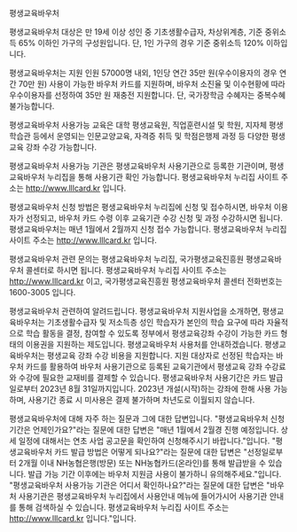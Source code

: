 평생교육바우처


평생교육바우처 대상은 만 19세 이상 성인 중 기초생활수급자, 차상위계층, 기준 중위소득 65% 이하인 가구의 구성원입니다. 단, 1인 가구의 경우 기준 중위소득 120% 이하입니다.


평생교육바우처는 지원 인원 57000명 내외, 1인당 연간 35만 원(우수이용자의 경우 연간 70만 원) 사용이 가능한 바우처 카드를 지원하며, 바우처 소진율 및 이수현황에 따라 우수이용자를 선정하여 35만 원 재충전 지원합니다. 단, 국가장학금 수혜자는 중복수혜 불가능합니다.


평생교육바우처 사용가능 교육은 대학 평생교육원, 직업훈련시설 및 학원, 지자체 평생학습관 등에서 운영되는 인문교양교육, 자격증 취득 및 학점은행제 과정 등 다양한 평생교육 강좌 수강 가능합니다.


평생교육바우처 사용가능 기관은 평생교육바우처 사용기관으로 등록한 기관이며, 평생교육바우처 누리집을 통해 사용기관 확인 가능합니다. 평생교육바우처 누리집 사이트 주소는 http://www.lllcard.kr 입니다.


평생교육바우처 신청 방법은 평생교육바우처 누리집에 신청 및 접수하시면, 바우처 이용자가 선정되고, 바우처 카드 수령 이후 교육기관 수강 신청 및 과정 수강하시면 됩니다. 평생교육바우처는 매년 1월에서 2월까지 신청 접수 가능합니다. 평생교육바우처 누리집 사이트 주소는 http://www.lllcard.kr 입니다.


평생교육바우처 관련 문의는 평생교육바우처 누리집, 국가평생교육진흥원 평생교육바우처 콜센터로 하시면 됩니다. 평생교육바우처 누리집 사이트 주소는 http://www.lllcard.kr 이고, 국가평생교육진흥원 평생교육바우처 콜센터 전화번호는 1600-3005 입니다.


평생교육바우처 관련하여 알려드립니다.
평생교육바우처 지원사업을 소개하면, 평생교육바우처는 기초생활수급자 및 저소득층 성인 학습자가 본인의 학습 요구에 따라 자율적으로 학습 활동을 결정, 참여할 수 있도록 정부에서 평생교육강좌 수강이 가능한 카드 형태의 이용권을 지원하는 제도입니다.
평생교육바우처 사용처를 안내하겠습니다. 평생교육바우처는 평생교육 강좌 수강 비용을 지원합니다. 지원 대상자로 선정된 학습자는 바우처 카드를 활용하여 바우처 사용기관으로 등록된 교육기관에서 평생교육 강좌 수강료와 수강에 필요한 교재비를 결제할 수 있습니다.
평생교육바우처 사용기간은 카드 발급일로부터 2023년 8월 31일까지입니다. 2023년 개설(시작)하는 강좌에 한해 사용 가능하며, 사용기간 종료 시 미사용은 결제 불가하며 차년도로 이월되지 않습니다.


평생교육바우처에 대해 자주 하는 질문과 그에 대한 답변입니다.
"평생교육바우처 신청 기간은 언제인가요?"라는 질문에 대한 답변은 "매년 1월에서 2월경 진행 예정입니다. 상세 일정에 대해서는 연초 사업 공고문을 확인하여 신청해주시기 바랍니다."입니다.
"평생교육바우처 카드 발급 방법은 어떻게 되나요?"라는 질문에 대한 답변은 "선정일로부터 2개월 이내 NH농협은행(방문) 또는 NH농협카드(온라인)를 통해 발급받을 수 있습니다. 발급 가능 기간 이후에는 바우처 지원금 사용이 불가하니 유의해주세요."입니다.
"평생교육바우처 사용가능 기관은 어디서 확인하나요?"라는 질문에 대한 답변은 "바우처 사용기관은 평생교육바우처 누리집에서 사용안내 메뉴에 들어가시어 사용기관 안내를 통해 검색하실 수 있습니다. 평생교육바우처 누리집 사이트 주소는 http://www.lllcard.kr 입니다."입니다.